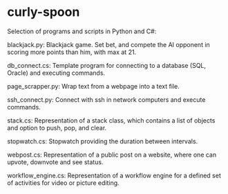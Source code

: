# curly-spoon
Selection of programs and scripts in Python and C#:

blackjack.py: 
Blackjack game. Set bet, and compete the AI opponent in scoring more points than him, with max at 21.

db_connect.cs:
  Template program for connecting to a database (SQL, Oracle) and executing commands.
  
page_scrapper.py:
  Wrap text from a webpage into a text file.

ssh_connect.py:
  Connect with ssh in network computers and execute commands.

stack.cs:
  Representation of a stack class, which contains a list of objects and option to push, pop, and clear.
  
stopwatch.cs:
  Stopwatch providing the duration between intervals.

webpost.cs:
  Representation of a public post on a website, where one can upvote, downvote and see status.

workflow_engine.cs:
  Representation of a workflow engine for a defined set of activities for video or picture editing.
